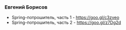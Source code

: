 ### Евгений Борисов
- Spring-потрошитель, часть 1 - https://goo.gl/c3zveo
- Spring-потрошитель, часть 2 - https://goo.gl/z7Dg2d